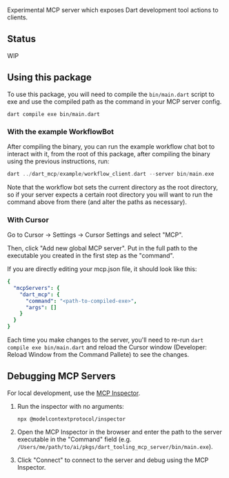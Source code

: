 Experimental MCP server which exposes Dart development tool actions to clients.

## Status

WIP

## Using this package

To use this package, you will need to compile the `bin/main.dart` script to exe
and use the compiled path as the command in your MCP server config.

```shell
dart compile exe bin/main.dart
```

### With the example WorkflowBot

After compiling the binary, you can run the example workflow chat bot to
interact with it, from the root of this package, after compiling the binary
using the previous instructions, run:

```dart
dart ../dart_mcp/example/workflow_client.dart --server bin/main.exe
```

Note that the workflow bot sets the current directory as the root directory,
so if your server expects a certain root directory you will want to run the
command above from there (and alter the paths as necessary).

### With Cursor

Go to Cursor -> Settings -> Cursor Settings and select "MCP".

Then, click "Add new global MCP server". Put in the full path to the executable
you created in the first step as the "command".

If you are directly editing your mcp.json file, it should look like this:

```yaml
{
  "mcpServers": {
    "dart_mcp": {
      "command": "<path-to-compiled-exe>",
      "args": []
    }
  }
}
```

Each time you make changes to the server, you'll need to re-run
`dart compile exe bin/main.dart` and reload the Cursor window
(Developer: Reload Window from the Command Pallete) to see the changes.

## Debugging MCP Servers

For local development, use the [MCP Inspector](https://modelcontextprotocol.io/docs/tools/inspector).

1. Run the inspector with no arguments:
    ```shell
    npx @modelcontextprotocol/inspector
    ```

2. Open the MCP Inspector in the browser and enter the path to the server
executable in the "Command" field
(e.g. `/Users/me/path/to/ai/pkgs/dart_tooling_mcp_server/bin/main.exe`).

3. Click "Connect" to connect to the server and debug using the MCP Inspector.
